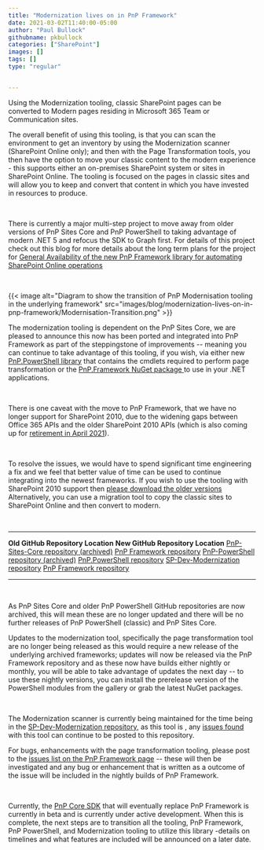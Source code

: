 ```yaml
---
title: "Modernization lives on in PnP Framework"
date: 2021-03-02T11:40:00-05:00
author: "Paul Bullock"
githubname: pkbullock
categories: ["SharePoint"]
images: []
tags: []
type: "regular"


---
```

Using the Modernization tooling, classic SharePoint pages can be
converted to Modern pages residing in Microsoft 365 Team or
Communication sites.

The overall benefit of using this tooling, is that you can scan the
environment to get an inventory by using the Modernization scanner
(SharePoint Online only); and then with the Page Transformation tools,
you then have the option to move your classic content to the modern
experience - this supports either an on-premises SharePoint system or
sites in SharePoint Online. The tooling is focused on the pages in
classic sites and will allow you to keep and convert that content in
which you have invested in resources to produce.

 

There is currently a major multi-step project to move away from older
versions of PnP Sites Core and PnP PowerShell to taking advantage of
modern .NET 5 and refocus the SDK to Graph first. For details of this
project check out this blog for more details about the long term plans
for the project for [General Availability of the new PnP Framework
library for automating SharePoint Online
operations](https://developer.microsoft.com/en-us/sharepoint/blogs/general-availability-of-the-new-pnp-framework-library-for-automating-sharepoint-online-operations/)

 

{{< image alt="Diagram to show the transition of PnP Modernisation tooling in the underlying framework" src="images/blog/modernization-lives-on-in-pnp-framework/Modernisation-Transition.png" >}}
 

The modernization tooling is dependent on the PnP Sites Core, we are
pleased to announce this now has been ported and integrated into PnP
Framework as part of the steppingstone of improvements -- meaning you
can continue to take advantage of this tooling, if you wish, via either
new [PnP.PowerShell
library](https://www.powershellgallery.com/packages/PnP.PowerShell) that
contains the cmdlets required to perform page transformation or the
[PnP.Framework NuGet
package ](https://www.nuget.org/packages/PnP.Framework)to use in your
.NET applications.

 

There is one caveat with the move to PnP Framework, that we have no
longer support for SharePoint 2010, due to the widening gaps between
Office 365 APIs and the older SharePoint 2010 APIs (which is also coming
up for [retirement in April
2021](https://techcommunity.microsoft.com/t5/microsoft-sharepoint-blog/revised-end-of-support-date-for-sharepoint-server-2010-april-13/ba-p/1285559)).

 

To resolve the issues, we would have to spend significant time
engineering a fix and we feel that better value of time can be used to
continue integrating into the newest frameworks. If you wish to use the
tooling with SharePoint 2010 support then [please download the older
versions](https://github.com/pnp/PnP-PowerShell/releases/tag/3.28.2012.0)
Alternatively, you can use a migration tool to copy the classic sites to
SharePoint Online and then convert to modern.

 

  ------------------------------------------------------------------------------------------------------------------------ -----------------------------------------------------------------
  **Old GitHub Repository Location**                                                                                       **New GitHub Repository Location**
  [PnP-Sites-Core repository (archived)](HTTPS://GitHub.com/PnP/PnP-Sites-Core)                                            [PnP Framework repository](Https://GitHub.com/PnP/pnpframework)
  [PnP-PowerShell repository (archive](HTTPS://GitHub.com/PnP/pnp-powershell)[d)](HTTPS://GitHub.com/PnP/pnp-powershell)   [PnP.PowerShell repository](https://github.com/PnP/powershell)
  [SP-Dev-Modernization repository](https://github.com/PnP/sp-dev-modernization)                                           [PnP Framework repository](Https://github.com/PnP/pnpframework)
  ------------------------------------------------------------------------------------------------------------------------ -----------------------------------------------------------------

 

As PnP Sites Core and older PnP PowerShell GitHub repositories are now
archived, this will mean these are no longer updated and there will be
no further releases of PnP PowerShell (classic) and PnP Sites Core.

Updates to the modernization tool, specifically the page transformation
tool are no longer being released as this would require a new release of
the  underlying archived frameworks; updates will now be released via
the PnP Framework repository and as these now have builds either nightly
or monthly, you will be able to take advantage of updates the next day
-- to use these nightly versions, you can install the prerelease version
of the PowerShell modules from the gallery or grab the latest NuGet
packages.

 

The Modernization scanner is currently being maintained for the time
being in the [SP-Dev-Modernization
repository](https://github.com/PnP/sp-dev-modernization), as this tool
is , any [issues
found](https://github.com/pnp/sp-dev-modernization/issues) with this
tool can continue to be posted to this repository.

For bugs, enhancements with the page transformation tooling, please post
to the [issues list on the PnP Framework
page](https://github.com/pnp/pnpframework/issues) -- these will then be
investigated and any bug or enhancement that is written as a outcome of
the issue will be included in the nightly builds of PnP Framework.

 

Currently, the [PnP Core SDK](https://aka.ms/pnp/coresdk/docs) that will
eventually replace PnP Framework is currently in beta and is currently
under active development. When this is complete, the next steps are to
transition all the tooling, PnP Framework, PnP PowerShell, and
Modernization tooling to utilize this library -details on timelines
and what features are included will be announced on a later date.
